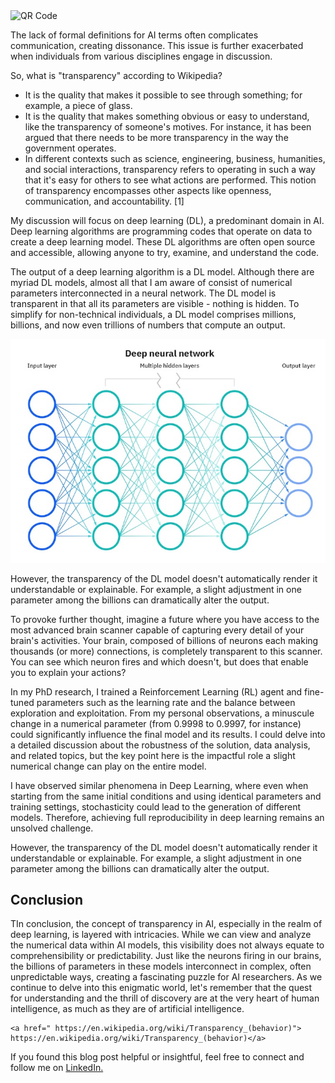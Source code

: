 
<div class="image-container">
    <img src="/static/main/blog2/1.jpeg" alt="QR Code" >
  </div>


<p>The lack of formal definitions for AI terms often complicates communication, creating dissonance. This issue is further exacerbated when individuals from various disciplines engage in discussion.</p>
<p>So, what is "transparency" according to Wikipedia?</p>

<ul>
<li>It is the quality that makes it possible to see through something; for example, a piece of glass.</li>
<li>It is the quality that makes something obvious or easy to understand, like the transparency of someone's motives. For instance, it has been argued that there needs to be more transparency in the way the government operates.</li>
<li>In different contexts such as science, engineering, business, humanities, and social interactions, transparency refers to operating in such a way that it's easy for others to see what actions are performed. This notion of transparency encompasses other aspects like openness, communication, and accountability. [1]</li>
</ul>


<p>My discussion will focus on deep learning (DL), a predominant domain in AI. Deep learning algorithms are programming codes that operate on data to create a deep learning model. These DL algorithms are often open source and accessible, allowing anyone to try, examine, and understand the code.</p>

<p>The output of a deep learning algorithm is a DL model. Although there are myriad DL models, almost all that I am aware of consist of numerical parameters interconnected in a neural network. The DL model is transparent in that all its parameters are visible - nothing is hidden. To simplify for non-technical individuals, a DL model comprises millions, billions, and now even trillions of numbers that compute an output.</p>

<div class="image-container">
    <img src="/static/main/blog2/2.jpeg" alt="QR Code" >
  </div>




<p>However, the transparency of the DL model doesn't automatically render it understandable or explainable. For example, a slight adjustment in one parameter among the billions can dramatically alter the output.</p>



<p>To provoke further thought, imagine a future where you have access to the most advanced brain scanner  capable of capturing every detail of your brain's activities. Your brain, composed of billions of neurons each making thousands (or more) connections, is completely transparent to this scanner. You can see which neuron fires and which doesn't, but does that enable you to explain your actions?</p>


<p>In my PhD research, I trained a Reinforcement Learning (RL) agent and fine-tuned parameters such as the learning rate and the balance between exploration and exploitation. From my personal observations, a minuscule change in a numerical parameter (from 0.9998 to 0.9997, for instance) could significantly influence the final model and its results. I could delve into a detailed discussion about the robustness of the solution, data analysis, and related topics, but the key point here is the impactful role a slight numerical change can play on the entire model.</p>



<p>I have observed similar phenomena in Deep Learning, where even when starting from the same initial conditions and using identical parameters and training settings, stochasticity could lead to the generation of different models. Therefore, achieving full reproducibility in deep learning remains an unsolved challenge.</p>



<p>However, the transparency of the DL model doesn't automatically render it understandable or explainable. For example, a slight adjustment in one parameter among the billions can dramatically alter the output.</p>


<h2>Conclusion</h2>
<p>TIn conclusion, the concept of transparency in AI, especially in the realm of deep learning, is layered with intricacies. While we can view and analyze the numerical data within AI models, this visibility does not always equate to comprehensibility or predictability. Just like the neurons firing in our brains, the billions of parameters in these models interconnect in complex, often unpredictable ways, creating a fascinating puzzle for AI researchers. As we continue to delve into this enigmatic world, let's remember that the quest for understanding and the thrill of discovery are at the very heart of human intelligence, as much as they are of artificial intelligence.</p>

    <a href=" https://en.wikipedia.org/wiki/Transparency_(behavior)"> https://en.wikipedia.org/wiki/Transparency_(behavior)</a>

<p>If you found this blog post helpful or insightful, feel free to connect and follow me on  <a href="https://www.linkedin.com/in/blagojdelipetrev/">LinkedIn.</a></p>
    </p>

    